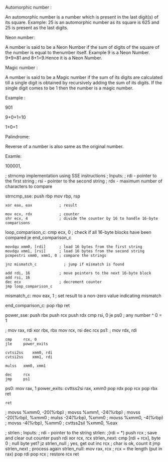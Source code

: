 Automorphic number :

An automorphic number is a number which is present in the last digit(s) of its square. Example: 25 is an automorphic number as its square is 625 and 25 is present as the last digits.

Neon number:

A number is said to be a Neon Number if the sum of digits of the square of the number is equal to thenumber itself. Example 9 is a Neon Number. 9*9=81 and 8+1=9.Hence it is a Neon Number.

Magic number :

A number is said to be a Magic number if the sum of its digits are calculated till a single digit is obtained by recursively adding the sum of its digits. If the single digit comes to be 1 then the number is a magic number.

Example :

901

9+0+1=10

1+0=1

Palindrome:

Reverse of a number is also same as the original number.

Examle:

100001,






; strncmp implementation using SSE instructions
; Inputs:
;   rdi - pointer to the first string
;   rsi - pointer to the second string
;   rdx - maximum number of characters to compare

strncmp_sse:
    push rbp
    mov rbp, rsp

    xor eax, eax            ; result

    mov ecx, rdx            ; counter
    shr ecx, 4              ; divide the counter by 16 to handle 16-byte comparisons

loop_comparison_c:
    cmp ecx, 0              ; check if all 16-byte blocks have been compared
    je end_comparison_c

    movdqu xmm0, [rdi]      ; load 16 bytes from the first string
    movdqu xmm1, [rsi]      ; load 16 bytes from the second string
    pcmpestri xmm0, xmm1, 0 ; compare the strings

    jnz mismatch_c            ; jump if mismatch is found

    add rdi, 16             ; move pointers to the next 16-byte block
    add rsi, 16
    dec ecx                 ; decrement counter
    jmp loop_comparison_c

mismatch_c:
    mov eax, 1              ; set result to a non-zero value indicating mismatch

end_comparison_c:
    pop rbp
    ret



power_sse:
    push    rbx
    push    rcx
    push    rdx
    cmp     rsi, 0
    je      ps0              ; any number ^ 0  = 1

;    mov     rax, rdi
    xor     rbx, rbx
    mov     rcx, rsi
    dec     rcx
ps1:
;    mov     rdx, rdi

    cmp     rcx, 0
    jle     power_exits

    cvtsi2ss    xmm0, rdi
    cvtsi2ss    xmm1, rdi

    mulss   xmm0, xmm1

    dec     rcx
    jmp     ps1
ps0:
    mov     rax, 1
power_exits:
    cvttss2si	rax, xmm0
    pop     rdx
    pop     rcx
    pop     rbx
    ret




    ret


;	movss	%xmm0, -20(%rbp)
;	movss	%xmm1, -24(%rbp)
;	movss	-20(%rbp), %xmm0
;	mulss	-24(%rbp), %xmm0
;	movss	%xmm0, -4(%rbp)
;	movss	-4(%rbp), %xmm0
;	cvttss2sil	%xmm0, %eax



; strlen
; Inputs:
;   rdi - pointer to the string
strlen:         ;(rdi = *)
      push  rcx                                       ; save and clear out counter
      push  rdi
      xor   rcx, rcx
strlen_next:
      cmp   [rdi + rcx], byte 0                       ; null byte yet?
      jz    strlen_null                               ; yes, get out
      inc   rcx                                       ; char is ok, count it
      jmp   strlen_next                               ; process again
strlen_null:
      mov   rax, rcx                                  ; rcx = the length (put in rax)
      pop   rdi
      pop   rcx                                       ; restore rcx
      ret   







